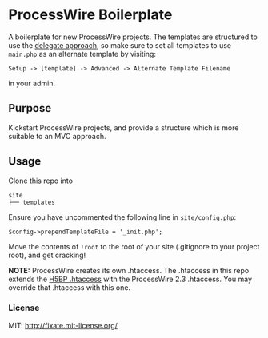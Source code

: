 # ProcessWire Boilerplate

A boilerplate for new ProcessWire projects. The templates are structured to use the [delegate approach](http://processwire.com/talk/topic/740-a-different-way-of-using-templates-delegate-approach/), so make sure to set all templates to use `main.php` as an alternate template by visiting:

```
Setup -> [template] -> Advanced -> Alternate Template Filename
```
in your admin.

## Purpose

Kickstart ProcessWire projects, and provide a structure which is more suitable to an MVC approach.

## Usage

Clone this repo into

```
site
├── templates
```

Ensure you have uncommented the following line in `site/config.php`:

```
$config->prependTemplateFile = '_init.php';
```

Move the contents of `!root` to the root of your site (.gitignore to your project root), and get cracking!

**NOTE:** ProcessWire creates its own .htaccess. The .htaccess in this repo extends the [H5BP .htaccess](https://github.com/h5bp/html5-boilerplate/blob/master/.htaccess) with the ProcessWire 2.3 .htaccess. You may override that .htaccess with this one.

### License

MIT: http://fixate.mit-license.org/
